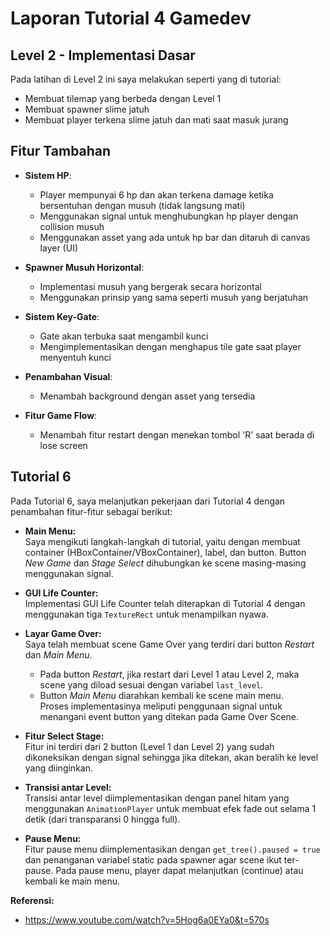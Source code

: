 # Laporan Tutorial 4 Gamedev

## Level 2 - Implementasi Dasar
Pada latihan di Level 2 ini saya melakukan seperti yang di tutorial:
- Membuat tilemap yang berbeda dengan Level 1
- Membuat spawner slime jatuh
- Membuat player terkena slime jatuh dan mati saat masuk jurang

## Fitur Tambahan
- **Sistem HP**: 
  - Player mempunyai 6 hp dan akan terkena damage ketika bersentuhan dengan musuh (tidak langsung mati)
  - Menggunakan signal untuk menghubungkan hp player dengan collision musuh
  - Menggunakan asset yang ada untuk hp bar dan ditaruh di canvas layer (UI)

- **Spawner Musuh Horizontal**: 
  - Implementasi musuh yang bergerak secara horizontal
  - Menggunakan prinsip yang sama seperti musuh yang berjatuhan

- **Sistem Key-Gate**: 
  - Gate akan terbuka saat mengambil kunci
  - Mengimplementasikan dengan menghapus tile gate saat player menyentuh kunci

- **Penambahan Visual**:
  - Menambah background dengan asset yang tersedia

- **Fitur Game Flow**:
  - Menambah fitur restart dengan menekan tombol 'R' saat berada di lose screen

## Tutorial 6

Pada Tutorial 6, saya melanjutkan pekerjaan dari Tutorial 4 dengan penambahan fitur-fitur sebagai berikut:

- **Main Menu:**  
  Saya mengikuti langkah-langkah di tutorial, yaitu dengan membuat container (HBoxContainer/VBoxContainer), label, dan button. Button *New Game* dan *Stage Select* dihubungkan ke scene masing-masing menggunakan signal.

- **GUI Life Counter:**  
  Implementasi GUI Life Counter telah diterapkan di Tutorial 4 dengan menggunakan tiga `TextureRect` untuk menampilkan nyawa.

- **Layar Game Over:**  
  Saya telah membuat scene Game Over yang terdiri dari button *Restart* dan *Main Menu*.  
  - Pada button *Restart*, jika restart dari Level 1 atau Level 2, maka scene yang diload sesuai dengan variabel `last_level`.
  - Button *Main Menu* diarahkan kembali ke scene main menu.  
  Proses implementasinya meliputi penggunaan signal untuk menangani event button yang ditekan pada Game Over Scene.

- **Fitur Select Stage:**  
  Fitur ini terdiri dari 2 button (Level 1 dan Level 2) yang sudah dikoneksikan dengan signal sehingga jika ditekan, akan beralih ke level yang diinginkan.

- **Transisi antar Level:**  
  Transisi antar level diimplementasikan dengan panel hitam yang menggunakan `AnimationPlayer` untuk membuat efek fade out selama 1 detik (dari transparansi 0 hingga full).

- **Pause Menu:**  
  Fitur pause menu diimplementasikan dengan `get_tree().paused = true` dan penanganan variabel static pada spawner agar scene ikut ter-pause. Pada pause menu, player dapat melanjutkan (continue) atau kembali ke main menu.

**Referensi:**
- https://www.youtube.com/watch?v=5Hog6a0EYa0&t=570s